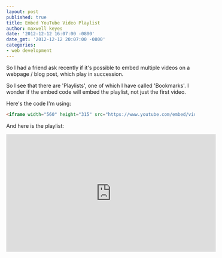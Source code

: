```yaml
---
layout: post
published: true
title: Embed YouTube Video Playlist
author: maxwell keyes
date: '2012-12-12 16:07:00 -0800'
date_gmt: '2012-12-12 20:07:00 -0800'
categories:
- web development
---
```


So I had a friend ask recently if it's possible to embed multiple videos on a
webpage / blog post, which play in succession.

So I see that there are 'Playlists', one of which I have called 'Bookmarks'. I
wonder if the embed code will embed the playlist, not just the first video.

Here's the code I'm using:
```html
<iframe width="560" height="315" src="https://www.youtube.com/embed/videoseries?list=PL25C5E96DB979CBE9" frameborder="0" allow="accelerometer; autoplay; encrypted-media; gyroscope; picture-in-picture" allowfullscreen></iframe>

```

And here is the playlist:

<iframe width="560" height="315" src="https://www.youtube.com/embed/videoseries?list=PL25C5E96DB979CBE9" frameborder="0" allow="accelerometer; autoplay; encrypted-media; gyroscope; picture-in-picture" allowfullscreen></iframe>
